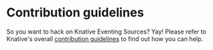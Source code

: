 # Contribution guidelines

So you want to hack on Knative Eventing Sources? Yay! Please refer to Knative's
overall
[contribution guidelines](https://www.knative.dev/contributing/)
to find out how you can help.
